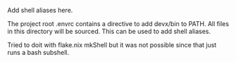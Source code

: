 Add shell aliases here.

The project root .envrc contains a directive to add devx/bin to PATH. All files
in this directory will be sourced. This can be used to add shell aliases.

Tried to doit with flake.nix mkShell but it was not possible since that just
runs a bash subshell.
